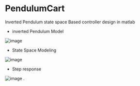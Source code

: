 # PendulumCart
Inverted Pendulum state space Based controller design in matlab

- inverted Pendulum Model

![image](https://user-images.githubusercontent.com/49723556/100709582-b878ee00-33f1-11eb-9304-9971792681c7.png)

- State Space Modeling

![image](https://user-images.githubusercontent.com/49723556/100709671-dfcfbb00-33f1-11eb-94f7-1530dcef7f54.png)

- Step response

![image](https://user-images.githubusercontent.com/56678537/100710084-85832a00-33f2-11eb-9aa9-e92a75dba242.png)
.
